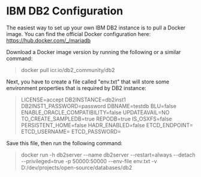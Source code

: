 # IBM DB2 Configuration

The easiest way to set up your own IBM DB2 instance is to pull a Docker image. You can find the official Docker configuration here: https://hub.docker.com/_/mariadb 

Download a Docker image version by running the following or a similar command:

> docker pull icr.io/db2_community/db2

Next, you have to create a file called "env.txt" that will store some environment properties that is required by DB2 instance:

> LICENSE=accept
> DB2INSTANCE=db2inst1
> DB2INST1_PASSWORD=password
> DBNAME=testdb
> BLU=false
> ENABLE_ORACLE_COMPATIBILITY=false
> UPDATEAVAIL=NO
> TO_CREATE_SAMPLEDB=true
> REPODB=true
> IS_OSXFS=false
> PERSISTENT_HOME=false
> HADR_ENABLED=false
> ETCD_ENDPOINT=
> ETCD_USERNAME=
> ETCD_PASSWORD=

Save this file, then run the following command:

> docker run -h db2server --name db2server --restart=always --detach --privileged=true -p  50000:50000 --env-file env.txt -v D:/dev/projects/open-source/databases/db2

